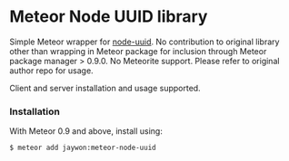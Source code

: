 Meteor Node UUID library
==================

Simple Meteor wrapper for [node-uuid](https://github.com/broofa/node-uuid). No contribution to original library other than wrapping in Meteor package for inclusion through Meteor package manager > 0.9.0. No Meteorite support. Please refer to original author repo for usage.

Client and server installation and usage supported.

### Installation

With Meteor 0.9 and above, install using:

```sh
$ meteor add jaywon:meteor-node-uuid
```